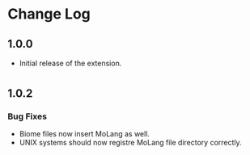 # Change Log

## 1.0.0

- Initial release of the extension.

#

## 1.0.2

### Bug Fixes
- Biome files now insert MoLang as well.
- UNIX systems should now registre MoLang file directory correctly.
#
